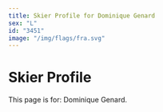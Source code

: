 ```yaml
---
title: Skier Profile for Dominique Genard
sex: "L"
id: "3451"
image: "/img/flags/fra.svg" 
---
```


# Skier Profile

This page is for: Dominique Genard.
    